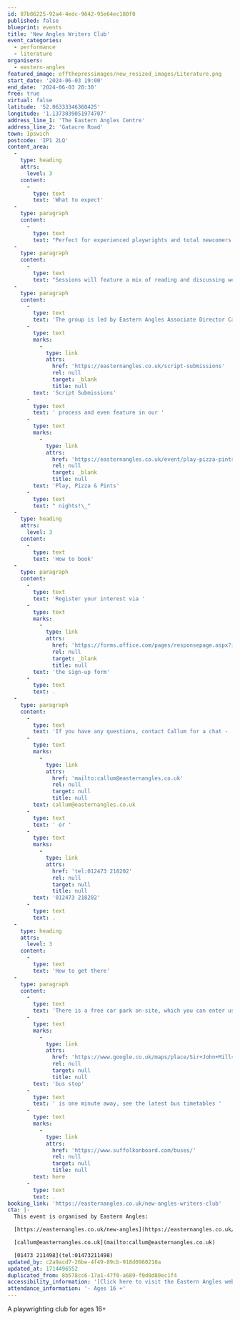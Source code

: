 ```yaml
---
id: 87b86225-92a4-4edc-9642-95e64ec180f0
published: false
blueprint: events
title: 'New Angles Writers Club'
event_categories:
  - performance
  - literature
organisers:
  - eastern-angles
featured_image: offthepressimages/new_resized_images/Literature.png
start_date: '2024-06-03 19:00'
end_date: '2024-06-03 20:30'
free: true
virtual: false
latitude: '52.06333346360425'
longitude: '1.1373039051974707'
address_line_1: 'The Eastern Angles Centre'
address_line_2: 'Gatacre Road'
town: Ipswich
postcode: 'IP1 2LQ'
content_area:
  -
    type: heading
    attrs:
      level: 3
    content:
      -
        type: text
        text: 'What to expect'
  -
    type: paragraph
    content:
      -
        type: text
        text: "Perfect for experienced playwrights and total newcomers alike, New Angles Writers club is a great opportunity to flex your creative muscles and develop your voice as a writer.\_"
  -
    type: paragraph
    content:
      -
        type: text
        text: "Sessions will feature a mix of reading and discussing well-known plays, sharing your own work and participating in creative exercises designed to fire your imagination and develop your craft.\_"
  -
    type: paragraph
    content:
      -
        type: text
        text: 'The group is led by Eastern Angles Associate Director Callum Berridge. There is the potential that successfully developed scripts could be submitted to our '
      -
        type: text
        marks:
          -
            type: link
            attrs:
              href: 'https://easternangles.co.uk/script-submissions'
              rel: null
              target: _blank
              title: null
        text: 'Script Submissions'
      -
        type: text
        text: ' process and even feature in our '
      -
        type: text
        marks:
          -
            type: link
            attrs:
              href: 'https://easternangles.co.uk/event/play-pizza-pints'
              rel: null
              target: _blank
              title: null
        text: 'Play, Pizza & Pints'
      -
        type: text
        text: " nights!\_"
  -
    type: heading
    attrs:
      level: 3
    content:
      -
        type: text
        text: 'How to book'
  -
    type: paragraph
    content:
      -
        type: text
        text: 'Register your interest via '
      -
        type: text
        marks:
          -
            type: link
            attrs:
              href: 'https://forms.office.com/pages/responsepage.aspx?id=9PbrrtO0D024Wz6mYbMuWRX9ujYaF1lBuVF7q72mUAVUMlBGU1BQSFlWWjYxSDExWlRZVjVRTEpRSy4u'
              rel: null
              target: _blank
              title: null
        text: 'the sign-up form'
      -
        type: text
        text: .
  -
    type: paragraph
    content:
      -
        type: text
        text: 'If you have any questions, contact Callum for a chat - '
      -
        type: text
        marks:
          -
            type: link
            attrs:
              href: 'mailto:callum@easternangles.co.uk'
              rel: null
              target: null
              title: null
        text: callum@easternangles.co.uk
      -
        type: text
        text: ' or '
      -
        type: text
        marks:
          -
            type: link
            attrs:
              href: 'tel:012473 218202'
              rel: null
              target: null
              title: null
        text: '012473 218202'
      -
        type: text
        text: .
  -
    type: heading
    attrs:
      level: 3
    content:
      -
        type: text
        text: 'How to get there'
  -
    type: paragraph
    content:
      -
        type: text
        text: 'There is a free car park on-site, which you can enter using the large blue gates located on the right-hand side of Gatacre Road. Other car parks nearby which are pay and display include: South Street Car Park (10 min walk to theatre), Portman Road Car Park (16 min walk to theatre). The closest '
      -
        type: text
        marks:
          -
            type: link
            attrs:
              href: 'https://www.google.co.uk/maps/place/Sir+John+Mills+Theatre/@52.0631843,1.1376062,19.75z/data=!4m12!1m6!3m5!1s0x47d9a1b5f34a8ddd:0xe05bc781d84ef4dd!2sEastern+Angles+Centre!8m2!3d52.0631422!4d1.13732!3m4!1s0x47d9a1b5f9a67d49:0x8856208cee78829a!8m2!3d52.063236!4d1.137275'
              rel: null
              target: null
              title: null
        text: 'bus stop'
      -
        type: text
        text: ' is one minute away, see the latest bus timetables '
      -
        type: text
        marks:
          -
            type: link
            attrs:
              href: 'https://www.suffolkonboard.com/buses/'
              rel: null
              target: null
              title: null
        text: here
      -
        type: text
        text: .
booking_link: 'https://easternangles.co.uk/new-angles-writers-club'
cta: |-
  This event is organised by Eastern Angles:

  [https://easternangles.co.uk/new-angles](https://easternangles.co.uk/new-angles) 

  [callum@easternangles.co.uk](mailto:callum@easternangles.co.uk)

  [01473 211498](tel:01473211498)
updated_by: c2a9acd7-26be-4f49-89cb-918d0960210a
updated_at: 1714496552
duplicated_from: 8b578cc6-17a1-47f0-a689-f0d0d80ec1f4
accessibility_information: '[Click here to visit the Eastern Angles website for access information](https://easternangles.co.uk/faqs#:~:text=The%20front%20door%20of%20the,steps%20to%20reach%20the%20theatre.)'
attendance_information: '- Ages 16 +'
---
```

A playwrighting club for ages 16+